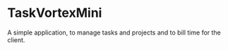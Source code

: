 # TaskVortexMini
A simple application, to manage tasks and projects and to bill time for the client. 
